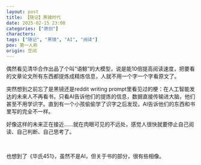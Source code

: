 ```yaml
---
layout: post
title: 【随记】黑镜时代
date: 2025-02-15 23:00
categories: ["原创"]
characters: 
tags: ["随记", "黑镜", "AI", "阅读"]
pov: 第一人称
origin: 空间
---
```


偶然看见清华合作出品了个叫“语鲸”的大模型，说是能10倍提高阅读速度，把要看的文章论文所有东西都提炼成精炼信息，人就不用一个字一个字看原文了。

突然想到之前忘了是黑镜还是reddit writing prompt里看见过的梗：在人工智能发达的未来人不再看书，只看AI告诉他们的提炼的信息，数据直接传输进大脑，他们甚至不用学识字。直到有一个小孩偷偷学了识字之后发现，AI告诉他们的东西和书里写的完全不一样。

好像这样的未来正在接近……就在肉眼可见的不远处，感觉人很快就要停止自己阅读、自己判断、自己思考了。

<br>

也想到了《华氏451》，虽然不是AI，但关于书的部分，很有些相像。

